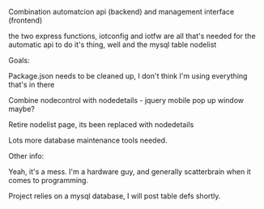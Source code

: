 Combination automatcion api (backend) and management interface (frontend)

the two express functions, iotconfig and iotfw are all that's needed for the automatic api to do it's thing, well and the mysql table nodelist


Goals:

Package.json needs to be cleaned up, I don't think I'm using everything that's in there

Combine nodecontrol with nodedetails - jquery mobile pop up window maybe?

Retire nodelist page, its been replaced with nodedetails

Lots more database maintenance tools needed.

Other info:

Yeah, it's a mess. I'm a hardware guy, and generally scatterbrain when it comes to programming.

Project relies on a mysql database, I will post table defs shortly.
